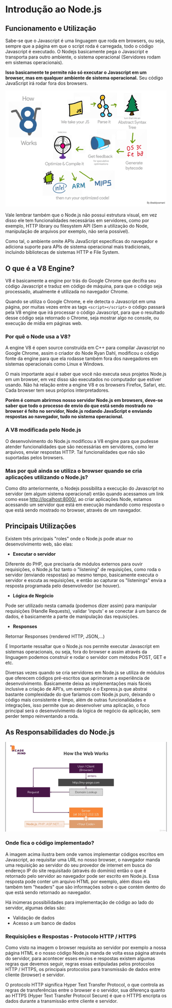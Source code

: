 # Introdução ao Node.js

## Funcionamento e Utilização

Sabe-se que o Javascript é uma linguagem que roda em browsers, ou seja, sempre que a página em que o script roda é carregada, todo o código Javascript é executado. O Nodejs basicamente pega o Javascript e transporta para outro ambiente, o sistema operacional \(Servidores rodam em sistemas operacionais\).

**Isso basicamente te permite não só executar o Javascript em um browser, mas em qualquer ambiente de sistema operacional.** Seu código JavaScript irá rodar fora dos browsers.

![Processo da V8 Engine.](../.gitbook/assets/untitled.png)

Vale lembrar também que o Node.js não possui estrutura visual, em vez disso ele tem funcionalidades necessárias em servidores, como por exemplo, HTTP library ou filesystem API \(Sem a utilização do Node, manipulação de arquivos por exemplo, não seria possível\).

Como tal, o ambiente omite APIs JavaScript específicas do navegador e adiciona suporte para APIs de sistema operacional mais tradicionais, incluindo bibliotecas de sistemas HTTP e File System.

## O que é a V8 Engine?

V8 é basicamente a engine por trás do Google Chrome que decifra seu código Javascript e traduz em código de máquina, para que o código seja processado, atualmente é utilizada no navegador Chrome.

Quando se utiliza o Google Chrome, e ele detecta o Javascript em uma página, por muitas vezes entre as tags `<script></script>` o código passará pela V8 engine que irá processar o código Javascript, para que o resultado desse código seja retornado o Chrome, seja mostrar algo no console, ou execução de mídia em páginas web.

### Por quê o Node usa a V8?

A engine V8 é open source construída em C++ para compilar Javascript no Google Chrome, assim o criador do Node Ryan Dahl, modificou o código fonte da engine para que ela rodasse também fora dos navegadores em sistemas operacionais como Linux e Windows.

O mais importante aqui é saber que você não executa seus projetos Node.js em um browser, em vez disso são executados no computador que estiver usando. Não há relação entre a engine V8 e os browsers Firefox, Safari, etc. Cada browser tem seus próprios interpretadores. 

**Porém é comum abrirmos nosso servidor Node.js em browsers, deve-se saber que todo o processo de envio do que está sendo mostrado no browser é feito no servidor, Node.js rodando JavaScript e enviando respostas ao navegador, tudo no sistema operacional.**

### A V8 modificada pelo Node.js

O desenvolvimento do Node.js modificou a V8 engine para que pudesse atender funcionalidades que são necessárias em servidores, como ler arquivos, enviar respostas HTTP. Tal funcionalidades que não são suportadas pelos browsers.

### Mas por quê ainda se utiliza o browser quando se cria aplicações utilizando o Node.js?

Como dito anteriormente, o Nodejs possibilita a execução do Javascript no servidor \(em algum sistema operacional\) então quando acessamos um link como esse [http://localhost:8000/](http://localhost:8000/), ao criar aplicações Node, estamos acessando um servidor que está em execução mandando como resposta o que está sendo mostrado no browser, através de um navegador.

## Principais Utilizações

Existem três principais "roles" onde o Node.js pode atuar no desenvolvimento web, são elas:

* **Executar o servidor**

Diferente do PHP, que precisaria de módulos externos para ouvir requisições, o Node.js faz tanto o "listening" de requisições, como roda o servidor \(enviando respostas\) ao mesmo tempo, basicamente executa o servidor e escuta as requisições, e então ao capturar os "listenings" envia a resposta programada pelo desenvolvedor \(se houver\).

* **Lógica de Negócio**

Pode ser utilizado nesta camada \(podemos dizer assim\) para manipular requisições \(Handle Requests\), validar 'inputs' e se conectar á um banco de dados, é basicamente a parte de manipulação das requisições.

* **Responses**

Retornar Responses \(rendered HTTP, JSON,...\)

É Importante ressaltar que o Node.js nos permite executar Javascript em sistemas operacionais, ou seja,  fora do browser e assim através da linguagem podemos construir e rodar o servidor com métodos POST, GET e etc.

Diversas vezes quando se cria servidores em Node.js se utiliza de módulos que oferecem códigos pré-escritos que aprimoram a experiência de desenvolvimento. Basicamente deixa as implementações mais fáceis inclusive a criação de API's, um exemplo é o Express.js que abstrai bastante complexidade do que faríamos com Node.js puro, deixando o código mais consistente e limpo, além de outras funcionalidades e integrações, isso permite que ao desenvolver uma aplicação, o foco principal será o desenvolvimento da lógica de negócio da aplicação, sem perder tempo reinventando a roda.

## As Responsabilidades do Node.js

![Funcionamento b&#xE1;sico do Servidor/Cliente.](../.gitbook/assets/untitled%20%281%29.png)

### Onde fica o código implementado?

A imagem acima ilustra bem onde vamos implementar códigos escritos em Javascript, ao requisitar uma URL no nosso browser, o navegador manda uma requisição ao servidor do seu provedor de internet em busca do endereço IP do site requisitado \(através do domínio\) então o que é retornado pelo servidor ao navegador pode ser escrito em Node.js. Essa resposta pode conter um arquivo HTML por exemplo, além disso ela também tem "headers" que são informações sobre o que contém dentro do que está sendo retornado ao navegador.

Há inúmeras possibilidades para implementação de código ao lado do servidor, algumas delas são:

* Validação de dados
* Acesso a um banco de dados

### Requisições e Respostas - Protocolo HTTP / HTTPS

Como visto na imagem o browser requisita ao servidor por exemplo a nossa página HTML e o nosso código Node.js manda de volta essa página através do servidor, para acontecer esses envios e respostas existem algumas regras que devemos seguir, regras essas estipuladas pelos protocolos HTTP / HTTPS, os principais protocolos para transmissão de dados entre cliente \(browser\) e servidor.

O protocolo HTTP significa Hyper Text Transfer Protocol, o que controla as regras de transferências entre o browser e o servidor, sua diferença quanto ao HTTPS \(Hyper Text Transfer Protocol Secure\) é que o HTTPS encripta os dados durante a transmissão entre cliente e servidor.

